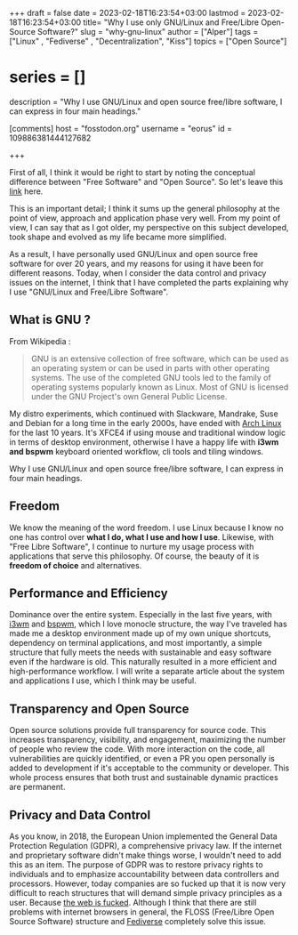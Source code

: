 +++
draft = false
date = 2023-02-18T16:23:54+03:00
lastmod = 2023-02-18T16:23:54+03:00
title= "Why I use only GNU/Linux and Free/Libre Open-Source Software?"
slug = "why-gnu-linux"
author = ["Alper"]
tags = ["Linux" , "Fediverse" , "Decentralization", "Kiss"]
topics = ["Open Source"]
# series = []
description = "Why I use GNU/Linux and open source free/libre software, I can express in four main headings."

[comments]
host = "fosstodon.org"
username = "eorus"
id = 109886381444127682

+++

First of all, I think it would be right to start by noting the conceptual difference between "Free Software" and "Open Source". So let's leave this [link](https://www.gnu.org/philosophy/open-source-misses-the-point.en.html) here.

This is an important detail; I think it sums up the general philosophy at the point of view, approach and application phase very well. From my point of view, I can say that as I got older, my perspective on this subject developed, took shape and evolved as my life became more simplified.

As a result, I have personally used GNU/Linux and open source free software for over 20 years, and my reasons for using it have been for different reasons. Today, when I consider the data control and privacy issues on the internet, I think that I have completed the parts explaining why I use "GNU/Linux and Free/Libre Software".

## What is GNU ?

From Wikipedia :

> GNU is an extensive collection of free software, which can be used as an operating system or can be used in parts with other operating systems. The use of the completed GNU tools led to the family of operating systems popularly known as Linux. Most of GNU is licensed under the GNU Project's own General Public License.

My distro experiments, which continued with Slackware, Mandrake, Suse and Debian for a long time in the early 2000s, have ended with [Arch Linux](https://archlinux.org/) for the last 10 years. It's XFCE4 if using mouse and traditional window logic in terms of desktop environment, otherwise I have a happy life with **i3wm and bspwm** keyboard oriented workflow, cli tools and tiling windows.

Why I use GNU/Linux and open source free/libre software, I can express in four main headings.

## Freedom

We know the meaning of the word freedom. I use Linux because I know no one has control over **what I do, what I use and how I use**. Likewise, with "Free Libre Software", I continue to nurture my usage process with applications that serve this philosophy. Of course, the beauty of it is **freedom of choice** and alternatives.

## Performance and Efficiency

Dominance over the entire system. Especially in the last five years, with [i3wm](https://i3wm.org/) and [bspwm](https://github.com/baskerville/bspwm), which I love monocle structure, the way I've traveled has made me a desktop environment made up of my own unique shortcuts, dependency on terminal applications, and most importantly, a simple structure that fully meets the needs with sustainable and easy software even if the hardware is old. This naturally resulted in a more efficient and high-performance workflow. I will write a separate article about the system and applications I use, which I think may be useful.

## Transparency and Open Source

Open source solutions provide full transparency for source code. This increases transparency, visibility, and engagement, maximizing the number of people who review the code. With more interaction on the code, all vulnerabilities are quickly identified, or even a PR you open personally is added to development if it's acceptable to the community or developer. This whole process ensures that both trust and sustainable dynamic practices are permanent.

## Privacy and Data Control

As you know, in 2018, the European Union implemented the General Data Protection Regulation (GDPR), a comprehensive privacy law. If the internet and proprietary software didn't make things worse, I wouldn't need to add this as an item. The purpose of GDPR was to restore privacy rights to individuals and to emphasize accountability between data controllers and processors. However, today companies are so fucked up that it is now very difficult to reach structures that will demand simple privacy principles as a user. Because [the web is fucked](https://thewebisfucked.com/). Although I think that there are still problems with internet browsers in general, the FLOSS (Free/Libre Open Source Software) structure and [Fediverse](/posts/fediverse) completely solve this issue.
